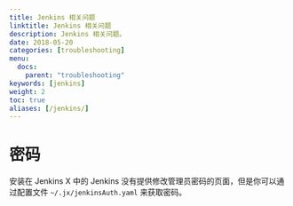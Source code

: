 ```yaml
---
title: Jenkins 相关问题
linktitle: Jenkins 相关问题
description: Jenkins 相关问题。
date: 2018-05-20
categories: [troubleshooting]
menu:
  docs:
    parent: "troubleshooting"
keywords: [jenkins]
weight: 2
toc: true
aliases: [/jenkins/]
---
```


# 密码

安装在 Jenkins X 中的 Jenkins 没有提供修改管理员密码的页面，但是你可以通过配置文件 `~/.jx/jenkinsAuth.yaml` 来获取密码。
